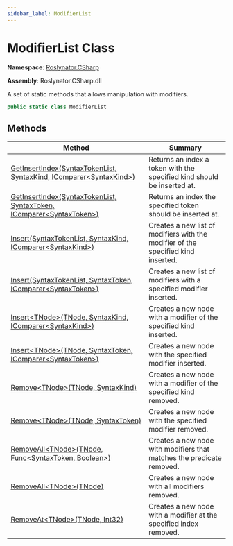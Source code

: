 ```yaml
---
sidebar_label: ModifierList
---
```


# ModifierList Class

**Namespace**: [Roslynator.CSharp](../index.md)

**Assembly**: Roslynator\.CSharp\.dll

  
A set of static methods that allows manipulation with modifiers\.

```csharp
public static class ModifierList
```

## Methods

| Method | Summary |
| ------ | ------- |
| [GetInsertIndex(SyntaxTokenList, SyntaxKind, IComparer&lt;SyntaxKind&gt;)](GetInsertIndex/index.md#4042759183) | Returns an index a token with the specified kind should be inserted at\. |
| [GetInsertIndex(SyntaxTokenList, SyntaxToken, IComparer&lt;SyntaxToken&gt;)](GetInsertIndex/index.md#2289002607) | Returns an index the specified token should be inserted at\. |
| [Insert(SyntaxTokenList, SyntaxKind, IComparer&lt;SyntaxKind&gt;)](Insert/index.md#3030337277) | Creates a new list of modifiers with the modifier of the specified kind inserted\. |
| [Insert(SyntaxTokenList, SyntaxToken, IComparer&lt;SyntaxToken&gt;)](Insert/index.md#3626674845) | Creates a new list of modifiers with a specified modifier inserted\. |
| [Insert&lt;TNode&gt;(TNode, SyntaxKind, IComparer&lt;SyntaxKind&gt;)](Insert/index.md#571500578) | Creates a new node with a modifier of the specified kind inserted\. |
| [Insert&lt;TNode&gt;(TNode, SyntaxToken, IComparer&lt;SyntaxToken&gt;)](Insert/index.md#2775814333) | Creates a new node with the specified modifier inserted\. |
| [Remove&lt;TNode&gt;(TNode, SyntaxKind)](Remove/index.md#2255088376) | Creates a new node with a modifier of the specified kind removed\. |
| [Remove&lt;TNode&gt;(TNode, SyntaxToken)](Remove/index.md#2345772034) | Creates a new node with the specified modifier removed\. |
| [RemoveAll&lt;TNode&gt;(TNode, Func&lt;SyntaxToken, Boolean&gt;)](RemoveAll/index.md#704560686) | Creates a new node with modifiers that matches the predicate removed\. |
| [RemoveAll&lt;TNode&gt;(TNode)](RemoveAll/index.md#672470665) | Creates a new node with all modifiers removed\. |
| [RemoveAt&lt;TNode&gt;(TNode, Int32)](RemoveAt/index.md) | Creates a new node with a modifier at the specified index removed\. |

